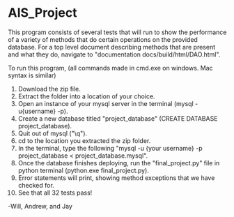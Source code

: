 # AIS_Project

This program consists of several tests that will run to show the performance of a variety of methods that do certain operations on the provided database. For a top level document describing methods that are present and what they do, navigate to "documentation docs/build/html/DAO.html". 

To run this program, (all commands made in cmd.exe on windows. Mac syntax is similar)

1) Download the zip file.
2) Extract the folder into a location of your choice.
3) Open an instance of your mysql server in the terminal (mysql -u{username} -p).
4) Create a new database titled "project_database" (CREATE DATABASE project_database).
5) Quit out of mysql ("\q").
6) cd to the location you extracted the zip folder.
7) In the terminal, type the following "mysql -u {your username} -p project_database < project_database.mysql".
8) Once the database finishes deploying, run the "final_project.py" file in python terminal (python.exe final_project.py).
9) Error statements will print, showing method exceptions that we have checked for.
10) See that all 32 tests pass!

-Will, Andrew, and Jay
